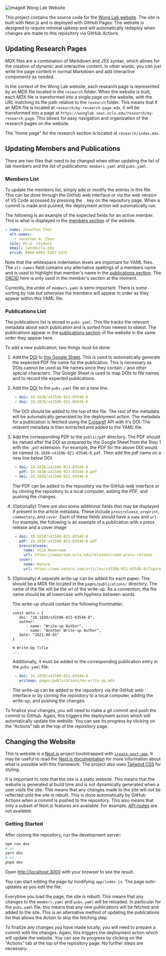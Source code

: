 ![image](https://github.com/Wong-Lab/wong-lab.github.io/assets/22439516/8db7d204-d01c-46f1-a5e6-ff0bdeb0b472)# Wong Lab Website

This project contains the source code for the [Wong Lab
website](https://wonglab.seas.ucla.edu). The site is built with Next.js and is
deployed with GitHub Pages. The website is designed to require minimal upkeep
and will automatically redeploy when changes are made to this repository via
GitHub Actions.

## Updating Research Pages

MDX files are a combination of Markdown and JSX syntax, which allows for the
creation of dynamic and interactive content. In other words, you can just write
the page content in normal Markdown and add interactive components as needed.

In the context of the Wong Lab website, each research page is represented by an
MDX file located in the `research` folder. When the website is built, each MDX
file is transformed into a single page on the website, with the URL matching its
file path relative to the `research` folder. This means that if an MDX file is
located at `research/my-research-page.mdx`, it will be transformed into a page
at `https://wonglab.seas.ucla.edu/research/my-research-page`. This allows for
easy navigation and organization of the research pages on the website.

The "home page" for the research section is located at `research/index.mdx`.

## Updating Members and Publications

There are two files that need to be changed when either updating the list of lab
members and the list of publications: `members.yaml` and `pubs.yaml`.

### Members List

To update the members list, simply add or modify the entries in this file. This
can be done through the GitHub web interface or via the web version of VS Code
accessed by pressing the `.` key on the repository page. When a commit is made
and pushed, the deployment action will automatically run.

The following is an example of the expected fields for an active member. This is
what is displayed in the [members
section](https://wonglab.seas.ucla.edu/#members) of the website.

```yaml
- name: Jonathan Chen
  alt-names:
    - Jonathan W. Chen
  role: Ph.D. Student
  email: jwhc@ucla.edu
  orcid: 0000-0001-5283-243X
```

Note that the whitespace indentation levels are important for YAML files. The
`alt-names` field contains any alternative spellings of a members name and is
used to highlight that member's name in the [publications
section](https://wonglab.seas.ucla.edu/#publications). The [ORCID](orcid.org)
here is only used in the member's section at the moment.

Currently, the order of `members.yaml` is semi-important. There is some sorting
by role but otherwise the members will appear in order as they appear within
this YAML file.

### Publications List

The publications list is stored in `pubs.yaml`. This file tracks the relevant
metadata about each publication and is sorted from newest to oldest. The
publications appear in the [publications
section](https://wonglab.seas.ucla.edu/#publications) of the website in the same
order they appear here.

To add a new publication, two things must be done:

1. Add the [DOI](doi.org) to [this Google
Sheet](https://docs.google.com/spreadsheets/d/1YSRcqjtj4xT1oEDEDnn_om2EqMzZiKljYdVMmWhh9KY/edit?usp=sharing).
   This is used to automatically generate the expected PDF file name for the
   publication. This is necessary as DOIs cannot be used as file names since they
   contain `/` and other special characters. The Google Sheet is used to map
   DOIs to file names and to record the expected publications.

2. Add the [DOI](doi.org) to the `pubs.yaml` file on a new line.

   ```yaml
    - doi: 10.1038/s41586-021-03546-8
    - doi: 10.1038/s41586-021-03546-8
   ```

   The DOI should be added to the top of the file. The rest of the metadata will
   be automatically generated by the deployment action. The metadata for a
   publication is fetched using the [Crossref](https://www.crossref.org/) API
   with it's DOI. The relavent metadata is then extracted and added to the YAML
   file.

3. Add the corresponding PDF to the `public/pdf` directory. The PDF should be
   named after the DOI as prepared by the Google Sheet from the Step 1 with the
   `.pdf` extension. For example, the PDF for the above DOI would be named
   `10.1038~s41586-021-03546-8.pdf`. Then add the pdf name on a new line below DOI.
   
   ```yaml
    - doi: 10.1038/s41586-021-03546-8
      pdf: 10.1038~s41586-021-03546-8.pdf
    - doi: 10.1038/s41586-021-03546-8
   ```

   The PDF can be added to the repository via the GitHub web interface or by
   cloning the repository to a local computer, adding the PDF, and pushing the
   changes.

5. (Optionally) There are also some additional fields that may be displayed if
   present in the article metadata. These include `pressrelease`, `preprint`, `commentary`,
   and `cover`. Each of these fields should have a `name` and `url`. For example,
   the following is an example of a publication with a press release and a cover image

   ```yaml
    - doi: 10.1038/s41586-021-03546-8
      pdf: 10.1038~s41586-021-03546-8.pdf
      pressrelease:
        name: UCLA Newsroom
        url: https://newsroom.ucla.edu/releases/some-press-release
      cover:
        name: Nature
        url: https://www.nature.com/articles/s41586-021-03546-8/figures/1
   ```

6. (Optionally) A separate write-up can be added for each paper. This should be a
   MDX file located in the `pages/publications/` directory. The name of the
   file will be the url of the write-up. As a convention, the file name should
   be all lowercase with hyphens between words.

   The write-up should contain the following frontmatter:

   ```mdx
   const meta = {
      doi: "10.1038/s41586-021-03546-8",
      author:
         - name: "Write-up Author",
         - name: "Another Write-up Author",
      date: "2021-08-01"
   }

   # Write-Up Title
   ...
   ```

   Additionally, it must be added to the corresponding publication entry in the `pubs.yaml` file:

   ```yaml
    - doi: 10.1038/s41586-021-03546-8
      writeup: pages/publications/my-write-up.mdx
   ```

   The write-up can be added to the repository via the GitHub web interface or by cloning the repository to a local computer, adding the write-up, and pushing the changes.

To finalize your changes, you will need to make a git commit and push the commit
to GitHub. Again, this triggers the deployment action which will automatically
update the website. You can see its progress by clicking on the "Actions" tab at
the top of the repository page.

## Changing the Website

This is website is a [Next.js](https://nextjs.org/) project bootstrapped with [`create-next-app`](https://github.com/vercel/next.js/tree/canary/packages/create-next-app).
It may be useful to read the [Next.js documentation](https://nextjs.org/docs)
for more information about what is possible with this framework. The project
also uses [Tailwind CSS](https://tailwindcss.com/) for styling.

It is important to note that the site is a static website. This means that the
website is generated at build time and is not dynamically generated when a user
visits the site. This means that any changes made to the site will not be
reflected until the site is rebuilt. This is done automatically by GitHub
Actions when a commit is pushed to the repository. This also means that only a
subset of Next.js features are available. For example, [API
routes](https://nextjs.org/docs/api-routes/introduction) are not available.

### Getting Started

After cloning the repository, run the development server:

```bash
npm run dev
# or
yarn dev
# or
pnpm dev
```

Open [http://localhost:3000](http://localhost:3000) with your browser to see the result.

You can start editing the page by modifying `app/index.js`. The page
auto-updates as you edit the file.

Everytime you load the page, the site is rebuilt. This means that any changes to
the `members.yaml` and `pubs.yaml` will be reloaded. In particular for the
`pubs.yaml` file, this means that any new publications will be fetched and added
to the site. This is an alternative method of updating the publications list
that allows the Action to skip the fetching step.

To finalize any changes you have made locally, you will need to prepare a commit
with the changes. Again, this triggers the deployment action which will update
the website. You can see its progress by clicking on the "Actions" tab at the
top of the repository page. No further steps are necessary.
